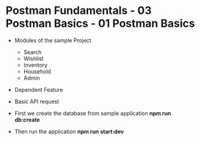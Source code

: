 #  Postman Fundamentals - 03 Postman Basics - 01 Postman Basics

- Modules of the sample Project
	- Search
	- Wishlist
	- Inventory
	- Household
	- Admin

- Dependent Feature	
- Basic API request

- First we create the database from sample application
	**npm run db:create**

- Then run the application
	**npm run start:dev**